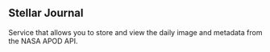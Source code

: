 ## Stellar Journal

Service that allows you to store and view the daily image and metadata from the NASA APOD API.


